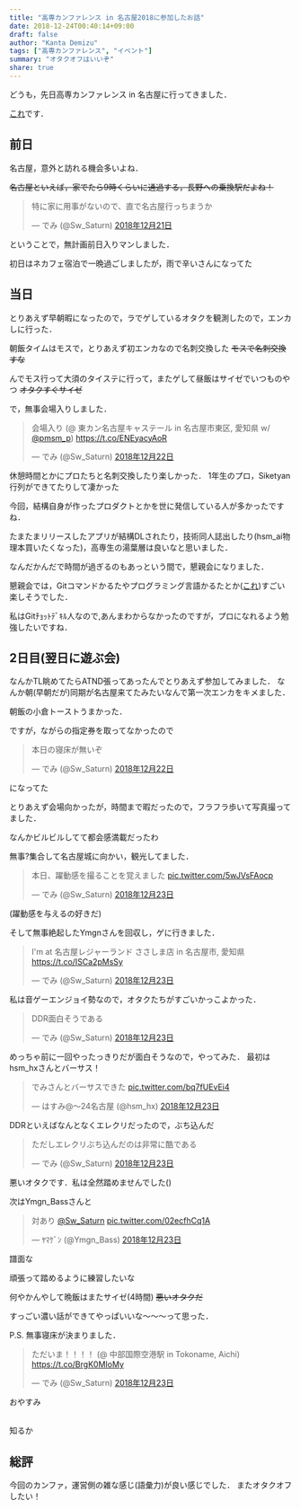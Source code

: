 ```yaml
---
title: "高専カンファレンス in 名古屋2018に参加したお話"
date: 2018-12-24T00:40:14+09:00
draft: false
author: "Kanta Demizu"
tags: ["高専カンファレンス", "イベント"]
summary: "オタクオフはいいぞ"
share: true
---
```


<!-- 後で書きます
    やっぱり書きます
-->

どうも，先日高専カンファレンス in 名古屋に行ってきました．

[これ](http://kosenconf.jp/?124nagoya2018)です．

## 前日
名古屋，意外と訪れる機会多いよね．

~~名古屋といえば，家でたら9時くらいに通過する，長野への乗換駅だよね！~~

<blockquote class="twitter-tweet" data-lang="ja"><p lang="ja" dir="ltr">特に家に用事がないので、直で名古屋行っちまうか</p>&mdash; でみ (@Sw_Saturn) <a href="https://twitter.com/Sw_Saturn/status/1076005722532413440?ref_src=twsrc%5Etfw">2018年12月21日</a></blockquote>
<script async src="https://platform.twitter.com/widgets.js" charset="utf-8"></script>

ということで，無計画前日入りマンしました．

初日はネカフェ宿泊で一晩過ごしましたが，雨で辛いさんになってた

## 当日
とりあえず早朝暇になったので，ラでゲしているオタクを観測したので，エンカしに行った．

朝飯タイムはモスで，とりあえず初エンカなので名刺交換した ~~モスで名刺交換すな~~

んでモス行って大須のタイステに行って，またゲして昼飯はサイゼでいつものやつ ~~オタクすぐサイゼ~~

で，無事会場入りしました．
<blockquote class="twitter-tweet" data-lang="ja"><p lang="ja" dir="ltr">会場入り (@ 東カン名古屋キャステール in 名古屋市東区, 愛知県 w/ <a href="https://twitter.com/pmsm_p?ref_src=twsrc%5Etfw">@pmsm_p</a>) <a href="https://t.co/ENEyacyAoR">https://t.co/ENEyacyAoR</a></p>&mdash; でみ (@Sw_Saturn) <a href="https://twitter.com/Sw_Saturn/status/1076322041471647745?ref_src=twsrc%5Etfw">2018年12月22日</a></blockquote>
<script async src="https://platform.twitter.com/widgets.js" charset="utf-8"></script>

休憩時間とかにプロたちと名刺交換したり楽しかった．
1年生のプロ，Siketyan行列ができてたりして凄かった

今回，結構自身が作ったプロダクトとかを世に発信している人が多かったですね．

たまたまリリースしたアプリが結構DLされたり，技術同人誌出したり(hsm_ai物理本買いたくなった)，高専生の湯葉層は良いなと思いました．

なんだかんだで時間が過ぎるのもあっという間で，懇親会になりました．

懇親会では，Gitコマンドかるたやプログラミング言語かるたとか([これ](https://whiims.github.io/productions.html))すごい楽しそうでした．

私はGitﾁｮｯﾄﾃﾞｷﾙ人なので,あんまわからなかったのですが，プロになれるよう勉強したいですね．

## 2日目(翌日に遊ぶ会)
なんかTL眺めてたらATND張ってあったんでとりあえず参加してみました．
なんか朝(早朝だが)同期が名古屋来てたみたいなんで第一次エンカをキメました．

朝飯の小倉トーストうまかった．

ですが，ながらの指定券を取ってなかったので
<blockquote class="twitter-tweet" data-lang="ja"><p lang="ja" dir="ltr">本日の寝床が無いぞ</p>&mdash; でみ (@Sw_Saturn) <a href="https://twitter.com/Sw_Saturn/status/1076621736987189248?ref_src=twsrc%5Etfw">2018年12月22日</a></blockquote>
<script async src="https://platform.twitter.com/widgets.js" charset="utf-8"></script>

になってた

とりあえず会場向かったが，時間まで暇だったので，フラフラ歩いて写真撮ってました．

なんかビルビルしてて都会感満載だったわ

無事?集合して名古屋城に向かい，観光してました．
<blockquote class="twitter-tweet" data-lang="ja"><p lang="ja" dir="ltr">本日、躍動感を撮ることを覚えました <a href="https://t.co/5wJVsFAocp">pic.twitter.com/5wJVsFAocp</a></p>&mdash; でみ (@Sw_Saturn) <a href="https://twitter.com/Sw_Saturn/status/1076875331305238528?ref_src=twsrc%5Etfw">2018年12月23日</a></blockquote>
<script async src="https://platform.twitter.com/widgets.js" charset="utf-8"></script>
(躍動感を与えるの好きだ)

そして無事絶起したYmgnさんを回収し，ゲに行きました．
<blockquote class="twitter-tweet" data-lang="ja"><p lang="ja" dir="ltr">I&#39;m at 名古屋レジャーランド ささしま店 in 名古屋市, 愛知県 <a href="https://t.co/ISCa2pMsSy">https://t.co/ISCa2pMsSy</a></p>&mdash; でみ (@Sw_Saturn) <a href="https://twitter.com/Sw_Saturn/status/1076719983823147010?ref_src=twsrc%5Etfw">2018年12月23日</a></blockquote>
<script async src="https://platform.twitter.com/widgets.js" charset="utf-8"></script>

私は音ゲーエンジョイ勢なので，オタクたちがすごいかっこよかった．

<blockquote class="twitter-tweet" data-lang="ja"><p lang="ja" dir="ltr">DDR面白そうである</p>&mdash; でみ (@Sw_Saturn) <a href="https://twitter.com/Sw_Saturn/status/1076734989033562112?ref_src=twsrc%5Etfw">2018年12月23日</a></blockquote>
<script async src="https://platform.twitter.com/widgets.js" charset="utf-8"></script>

めっちゃ前に一回やったっきりだが面白そうなので，やってみた．
最初はhsm_hxさんとバーサス！
<blockquote class="twitter-tweet" data-lang="ja"><p lang="ja" dir="ltr">でみさんとバーサスできた <a href="https://t.co/bq7fUEvEi4">pic.twitter.com/bq7fUEvEi4</a></p>&mdash; はすみ@〜24名古屋 (@hsm_hx) <a href="https://twitter.com/hsm_hx/status/1076746103544995840?ref_src=twsrc%5Etfw">2018年12月23日</a></blockquote>
<script async src="https://platform.twitter.com/widgets.js" charset="utf-8"></script>

DDRといえばなんとなくエレクリだったので，ぶち込んだ
<blockquote class="twitter-tweet" data-lang="ja"><p lang="ja" dir="ltr">ただしエレクリぶち込んだのは非常に酷である</p>&mdash; でみ (@Sw_Saturn) <a href="https://twitter.com/Sw_Saturn/status/1076746301671239681?ref_src=twsrc%5Etfw">2018年12月23日</a></blockquote>
<script async src="https://platform.twitter.com/widgets.js" charset="utf-8"></script>

悪いオタクです．私は全然踏めませんでした()

次はYmgn_Bassさんと
<blockquote class="twitter-tweet" data-lang="ja"><p lang="ja" dir="ltr">対あり <a href="https://twitter.com/Sw_Saturn?ref_src=twsrc%5Etfw">@Sw_Saturn</a> <a href="https://t.co/02ecfhCq1A">pic.twitter.com/02ecfhCq1A</a></p>&mdash; ﾔﾏｹﾞﾝ (@Ymgn_Bass) <a href="https://twitter.com/Ymgn_Bass/status/1076753636430991360?ref_src=twsrc%5Etfw">2018年12月23日</a></blockquote>
<script async src="https://platform.twitter.com/widgets.js" charset="utf-8"></script>

譜面な

頑張って踏めるように練習したいな

何やかんやして晩飯はまたサイゼ(4時間) ~~悪いオタクだ~~

すっごい濃い話ができてやっぱいいな〜〜〜って思った．

P.S. 無事寝床が決まりました．
<blockquote class="twitter-tweet" data-lang="ja"><p lang="ja" dir="ltr">ただいま！！！！ (@ 中部国際空港駅 in Tokoname, Aichi) <a href="https://t.co/BrgK0MIoMy">https://t.co/BrgK0MIoMy</a></p>&mdash; でみ (@Sw_Saturn) <a href="https://twitter.com/Sw_Saturn/status/1076854873197604865?ref_src=twsrc%5Etfw">2018年12月23日</a></blockquote>
<script async src="https://platform.twitter.com/widgets.js" charset="utf-8"></script>


おやすみ

<br />
知るか

## 総評
今回のカンファ，運営側の雑な感じ(語彙力)が良い感じでした．
またオタクオフしたい！
